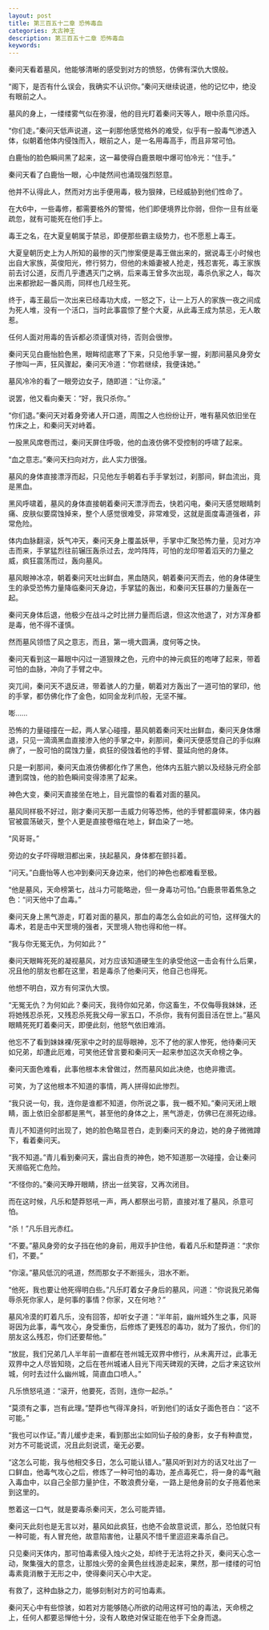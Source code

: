 ```yaml
---
layout: post
title: 第三百五十二章 恐怖毒血
categories: 太古神王
description: 第三百五十二章 恐怖毒血
keywords:
---
```


秦问天看着墓风，他能够清晰的感受到对方的愤怒，仿佛有深仇大恨般。

“阁下，是否有什么误会，我确实不认识你。”秦问天继续说道，他的记忆中，绝没有眼前之人。

墓风的身上，一缕缕雾气似在弥漫，他的目光盯着秦问天等人，眼中杀意闪烁。

“你们走。”秦问天低声说道，这一刹那他感觉格外的难受，似乎有一股毒气渗透入体，似朝着他体内侵蚀而入，眼前之人，是一名用毒高手，而且非常可怕。

白鹿怡的脸色瞬间黑了起来，这一幕使得白鹿景眼中爆可怕冷光：“住手。”

秦问天看了白鹿怡一眼，心中陡然间也涌现强烈怒意。

他并不认得此人，然而对方出手便用毒，极为狠辣，已经威胁到他们性命了。

在大6中，一些毒修，都需要格外的警惕，他们即便境界比你弱，但你一旦有丝毫疏忽，就有可能死在他们手上。

毒王之名，在大夏皇朝属于禁忌，即便那些霸主级势力，也不愿惹上毒王。

大夏皇朝历史上为人所知的最惨的灭门惨案便是毒王做出来的，据说毒王小时候也出自大家族，英俊阳光，修行努力，但他的未婚妻被人抢走，残忍害死，毒王家族前去讨公道，反而几乎遭遇灭门之祸，后来毒王曾多次出现，毒杀仇家之人，每次出来都掀起一番风雨，同样也几经生死。

终于，毒王最后一次出来已经毒功大成，一怒之下，让一上万人的家族一夜之间成为死人堆，没有一个活口，当时此事震惊了整个大夏，从此毒王成为禁忌，无人敢惹。

任何人面对用毒的告诉都必须谨慎对待，否则会很惨。

秦问天见白鹿怡脸色黑，眼眸彻底寒了下来，只见他手掌一握，刹那间墓风身旁女子惨叫一声，狂风骤起，秦问天冷道：“你若继续，我便诛她。”

墓风冷冷的看了一眼旁边女子，随即道：“让你滚。”

说罢，他又看向秦天：“好，我只杀你。”

“你们退。”秦问天对着身旁诸人开口道，周围之人也纷纷让开，唯有墓风依旧坐在竹床之上，和秦问天对峙着。

一股黑风席卷而过，秦问天屏住呼吸，他的血液仿佛不受控制的呼啸了起来。

“血之意志。”秦问天扫向对方，此人实力很强。

墓风的身体直接漂浮而起，只见他左手朝着右手手掌划过，刹那间，鲜血流出，竟是黑血。

黑风呼啸着，墓风的身体直接朝着秦问天漂浮而去，快若闪电，秦问天感觉眼睛刺痛、皮肤似要腐蚀掉来，整个人感觉很难受，非常难受，这就是面度毒道强者，非常危险。

体内血脉翻滚，妖气冲天，秦问天身上覆盖妖甲，手掌中汇聚恐怖力量，见对方冲击而来，手掌猛烈往前辗压轰杀过去，龙吟阵阵，可怕的龙印带着滔天的力量之威，疯狂震荡而过，轰向墓风。

墓风眼神冰凉，朝着秦问天吐出鲜血，黑血随风，朝着秦问天而去，他的身体硬生生的承受恐怖力量降临秦问天身边，手掌猛的轰出，和秦问天狂暴的力量轰在一起。

秦问天身体后退，他极少在战斗之时比拼力量而后退，但这次他退了，对方浑身都是毒，他不得不谨慎。

然而墓风领悟了风之意志，而且，第一境大圆满，度何等之快。

秦问天看到这一幕眼中闪过一道狠辣之色，元府中的神元疯狂的咆哮了起来，带着可怕的血脉，冲向了手臂之中。

突兀间，秦问天不退反进，带着骇人的力量，朝着对方轰出了一道可怕的掌印，他的手掌，都仿佛化作了金色，如同金龙利爪般，无坚不摧。

嘭……

恐怖的力量碰撞在一起，两人掌心碰撞，墓风朝着秦问天吐出鲜血，秦问天身体爆退，只见一滴滴黑血直接渗入他的手掌之中，刹那间，秦问天便感觉自己的手似麻痹了，一股可怕的腐蚀力量，疯狂的侵蚀着他的手臂、蔓延向他的身体。

只是一刹那间，秦问天血液仿佛都化作了黑色，他体内五脏六腑以及经脉元府全部遭到腐蚀，他的脸色瞬间变得漆黑了起来。

神色大变，秦问天直接坐在地上，目光震惊的看着对面的墓风。

墓风同样极不好过，刚才秦问天那一击威力何等恐怖，他的手臂都震碎来，体内器官被震荡破灭，整个人更是直接卷缩在地上，鲜血染了一地。

“风哥哥。”

旁边的女子吓得眼泪都出来，扶起墓风，身体都在颤抖着。

“问天。”白鹿怡等人也冲到秦问天身边来，他们的神色也都难看至极。

“他是墓风，天命榜第七，战斗力可能略逊，但一身毒功可怕。”白鹿景带着焦急之色：“问天他中了血毒。”

秦问天身上黑气游走，盯着对面的墓风，那血的毒怎么会如此的可怕，这样强大的毒术，若是击中天罡境的强者，天罡境人物也得和他一样。

“我与你无冤无仇，为何如此？”

秦问天眼眸死死的凝视墓风，对方应该知道硬生生的承受他这一击会有什么后果，况且他的朋友也都在这里，若是毒杀了他秦问天，他自己也得死。

他想不明白，双方有何深仇大恨。

“无冤无仇？为何如此？秦问天，我待你如兄弟，你这畜生，不仅侮辱我妹妹，还将她残忍杀死，又残忍杀死我父母一家五口，不杀你，我有何面目活在世上。”墓风眼睛死死盯着秦问天，即便此刻，他怒气依旧难消。

他忘不了看到妹妹裸/死家中之时的屈辱眼神，忘不了他的家人惨死，他待秦问天如兄弟，却遭此厄难，可笑他还曾言要和秦问天一起来参加这次天命榜之争。

秦问天面色难看，此事他根本未曾做过，然而墓风如此决绝，也绝非撒谎。

可笑，为了这他根本不知道的事情，两人拼得如此惨烈。

“我只说一句，我，连你是谁都不知道，你所说之事，我一概不知。”秦问天闭上眼睛，面上依旧全部都是黑气，甚至他的身体之上，黑气游走，仿佛已在濒死边缘。

青儿不知道何时出现了，她的脸色略显苍白，走到秦问天的身边，她的身子微微蹲下，看着秦问天。

“我不知道。”青儿看到秦问天，露出自责的神色，她不知道那一次碰撞，会让秦问天濒临死亡危险。

“不怪你的。”秦问天睁开眼睛，挤出一丝笑容，又再次闭目。

而在这时候，凡乐和楚莽怒吼一声，两人都祭出弓箭，直接对准了墓风，杀意可怕。

“杀！”凡乐目光赤红。

“不要。”墓风身旁的女子挡在他的身前，用双手护住他，看着凡乐和楚莽道：“求你们，不要。”

“你滚。”墓风低沉的吼道，然而那女子不断摇头，泪水不断。

“他死，我也要让他死得明白些。”凡乐盯着女子身后的墓风，问道：“你说我兄弟侮辱杀死你家人，是何事的事情？你家，又在何地？”

墓风冷漠的盯着凡乐，没有回答，却听女子道：“半年前，幽州城外生之事，风哥哥因为此事，毒气攻心，身受重伤，后修炼了更残忍的毒功，就为了报仇，你们的朋友这么残忍，你们还要帮他。”

“放屁，我们兄弟几人半年前一直都在苍州城无双界中修行，从未离开过，此事无双界中之人尽皆知晓，之后在苍州城诸人目光下闯天碑观的天碑，之后才来这钦州城，何时去过什么幽州城，简直血口喷人。”

凡乐愤怒吼道：“滚开，他要死，否则，连你一起杀。”

“莫须有之事，岂有此理。”楚莽也气得浑身抖，听到他们的话女子面色苍白：“这不可能。”

“我也可以作证。”青儿缓步走来，看到那出尘如同仙子般的身影，女子有种直觉，对方不可能说谎，况且此刻说谎，毫无必要。

“这怎么可能，我与他相交多日，怎么可能认错人。”墓风听到对方的话又吐出了一口鲜血，他毒气攻心之后，修炼了一种可怕的毒功，差点毒死亡，将一身的毒气融入毒血中，以自己全部力量护住，不敢浪费分毫，一路上是他身前的女子拖着他来到这里的。

憋着这一口气，就是要毒杀秦问天，怎么可能弄错。

秦问天此刻也是无言以对，墓风如此疯狂，也绝不会故意说谎，那么，恐怕就只有一种可能，有人冒充他，故意陷害他，让墓风不惜千里迢迢来毒杀自己。

只见秦问天体内，那可怕毒素侵入烛火之处，却终于无法将之扑灭，秦问天心念一动，聚集强大的意念，让那烛火旁的金黄色丝线游走起来，果然，那一缕缕的可怕毒素竟消散于无形之中，使得秦问天心中大定。

有救了，这种血脉之力，能够刻制对方的可怕毒素。

秦问天心中有些惊骇，如若对方能够随心所欲的动用这样可怕的毒法，天命榜之上，任何人都要忌惮他十分，没有人敢绝对保证能在他手下全身而退。
